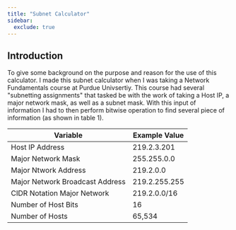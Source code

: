 ```yaml
---
title: "Subnet Calculator"
sidebar:
  exclude: true
---
```

## Introduction
To give some background on the purpose and reason for the use of this calculator. I made this subnet calculator when I was taking a Network Fundamentals course at Purdue Univsertiy. This course had several "subnetting assignments" that tasked be with the work of taking a Host IP, a major network mask, as well as a subnet mask. With this input of information I had to then perform bitwise operation to find several piece of information (as shown in table 1). 

|   Variable | Example Value  |
|--------|------|
|    Host IP Address | 219.2.3.201   |
|  Major Network Mask | 255.255.0.0   |
|  Major Ntwork Address | 219.2.0.0  |
|  Major Network Broadcast Address | 219.2.255.255   |
|  CIDR Notation Major Network | 219.2.0.0/16   |
|  Number of Host Bits | 16   |
|  Number of Hosts | 65,534   |
